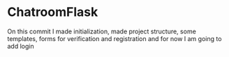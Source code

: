 # ChatroomFlask

On this commit I made initialization, made project structure, some templates, forms for verification and registration and for now I am going to add login